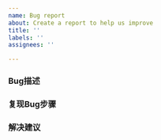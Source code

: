 ```yaml
---
name: Bug report
about: Create a report to help us improve
title: ''
labels: ''
assignees: ''

---
```


### Bug描述

### 复现Bug步骤

### 解决建议
